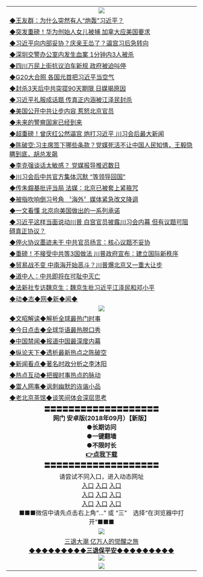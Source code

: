 <table>
  <tr>
    <td align=center><img src="https://github.com/gyhhx/image-upload/blob/master/20180612%20(14).jpg" /></td>
  </tr>
   <tr>
<td align=left>
<a href="http://puduzs.zg.irka.io/oo.aspx?name=c995257&key=l9gs164o&from=gy">◆王友群：为什么突然有人“炮轰”习近平？</a><br/>
</td>
   </tr>
 <tr>
<td align=left>
<a href="http://h127k43d.zg.irka.io/oo.aspx?name=c995374&key=l9gs164o&from=gy">◆突发重磅！华为创始人女儿被捕 加拿大应美国要求</a><br/></td>
  </tr>
  <tr>
<td align=left>
<a href="http://147l43d.zg.irka.io/oo.aspx?name=c995250&key=l9gs164o&from=gy">◆习近平向内部妥协？庆亲王怂了？逼宫习后急转向</a><br/></td>
 </tr>
  <tr>
<td align=left>
<a href="http://h18443d.zg.irka.io/oo.aspx?name=c995287&key=l9gs164o&from=gy">◆深圳交警办公室内发生血案 1分钟内3人被杀</a><br/></td>
 </tr>
   <tr>
<td align=left>
<a href="http://h124l43d.zg.irka.io/oo.aspx?name=c994684&key=l9gs164o&from=gy">◆四川万民上街抗议泊车新规 政府被迫叫停</a><br/></td>
   </tr> 
  <tr>
<td align=left>
<a href="http://1l2443d.zg.irka.io/oo.aspx?name=c995224&key=l9gs164o&from=gy">◆G20大合照 各国元首把习近平当空气</a><br/></td>
  </tr> 
 <tr>
<td align=left>
<a href="http://813443d.zg.irka.io/oo.aspx?name=c995284&key=l9gs164o&from=gy">◆封杀3天后中共突提90天期限 日媒揭原因</a><br/>
</td>
   </tr>
 <tr>
<td align=left>
<a href="http://h682hf3d.zg.irka.io/oo.aspx?name=c995218&key=l9gs164o&from=gy">◆习近平礼服成话题 传真正内涵被江泽民封杀</a><br/>
</td>
   </tr>
 <tr>
<td align=left>
<a href="http://224843d.zg.irka.io/oo.aspx?name=c995200&key=l9gs164o&from=gy">◆美国公开中共让步内容 惹怒北京官员</a><br/></td>
  </tr>
  <tr>
<td align=left>
<a href="http://324l43d.zg.irka.io/oo.aspx?name=c995118&key=l9gs164o&from=gy">◆未来的警察国家已经到来</a><br/></td>
 </tr>
   <tr>
<td align=left>
<a href="http://puduzs.zg.irka.io/oo.aspx?name=c994812&key=l9gs164o&from=gy">◆超重磅！曾庆红公然逼宫 炮打习近平 川习会后最大新闻</a><br/>
</td>
   </tr>
 <tr>
<td align=left>
<a href="http://h127k43d.zg.irka.io/oo.aspx?name=c994828&key=l9gs164o&from=gy">◆陈破空:习主席签下哪些条款？党媒死活不让中国人民知情，王毅隐瞒到底，胡总发飙</a><br/></td>
  </tr>
  <tr>
<td align=left>
<a href="http://147l43d.zg.irka.io/oo.aspx?name=c994724&key=l9gs164o&from=gy">◆李克强谈话太敏感？ 党媒报导推迟数日</a><br/></td>
 </tr>
  <tr>
<td align=left>
<a href="http://h18443d.zg.irka.io/oo.aspx?name=c994989&key=l9gs164o&from=gy">◆川习会后中共官方集体沉默 “等领导回国”</a><br/></td>
 </tr>
   <tr>
<td align=left>
<a href="http://h124l43d.zg.irka.io/oo.aspx?name=c994684&key=l9gs164o&from=gy">◆传朱鎔基批评当局 法媒：北京已被套上紧箍咒</a><br/></td>
   </tr> 
  <tr>
<td align=left>
<a href="http://1l2443d.zg.irka.io/oo.aspx?name=c994954&key=l9gs164o&from=gy">◆被指吹响倒习号角 〝海外〞媒体紧急改文降调</a><br/></td>
  </tr> 
 <tr>
<td align=left>
<a href="http://813443d.zg.irka.io/oo.aspx?name=c994953&key=l9gs164o&from=gy">◆一文看懂 北京向美国做出的一系列承诺</a><br/>
</td>
   </tr>
 <tr>
<td align=left>
<a href="http://h682hf3d.zg.irka.io/oo.aspx?name=c994844&key=l9gs164o&from=gy">◆习近平这样当面说动川普 白宫官员披露川习会内幕 但有议题可阻碍真正协议？</a><br/>
</td>
   </tr>
 <tr>
<td align=left>
<a href="http://224843d.zg.irka.io/oo.aspx?name=c994877&key=l9gs164o&from=gy">◆停火协议墨迹未干 中共官员扬言：核心议题不妥协</a><br/></td>
  </tr>
  <tr>
<td align=left>
<a href="http://324l43d.zg.irka.io/oo.aspx?name=c994994&key=l9gs164o&from=gy">◆重磅！不接受中共等3国做法 川普政府宣布：建立国际新秩序</a><br/></td>
 </tr>
   <tr>
<td align=left>
<a href="http://puduzs.zg.irka.io/oo.aspx?name=c994443&key=l9gs164o&from=gy">◆贸易战不变 中南海开始恶斗？川普爆北京又一重大让步</a><br/>
</td>
   </tr>
 <tr>
<td align=left>
<a href="http://h127k43d.zg.irka.io/oo.aspx?name=c994454&key=l9gs164o&from=gy">◆道中人：中共即将在可耻中灭亡</a><br/></td>
  </tr>
  <tr>
<td align=left>
<a href="http://147l43d.zg.irka.io/oo.aspx?name=c994514&key=l9gs164o&from=gy">◆法新社专访魏京生：魏京生批习近平江泽民和邓小平</a><br/></td>
 </tr>
  <tr>
   <tr>
<td align=left>
<a href="http://h623ehd.zg.irka.io/oo.aspx?name=c841287&key=l9gs164o&from=gy">◆动◆态◆网◆新◆闻◆</a><br/></td>
  </tr>
    <tr>
    <td align=center><img src="https://github.com/gyhhx/image-upload/blob/master/20180612%20(61).jpg" /></td>
  </tr>
  <tr>
   <td align=left>
<a href="http://a44r3d.zg.irka.io/oo.aspx?name=c816857&key=l9gs164o&from=gy&tag=9973110">◆文昭解读◆解析全球最热门时事</a><br/>
    </td>
  </tr>
   <tr>
   <td align=left> 
<a href="http://a443d.zg.irka.io/oo.aspx?name=c816850&key=l9gs164o&from=gy&tag=9877">◆今日点击◆全球华语最热脱口秀</a><br/>
    </td>
  </tr>
  <tr>
  <td align=left>
<a href="http://h2rt443d.zg.irka.io/oo.aspx?name=c816860&key=l9gs164o&from=gy&tag=99733110">◆中国禁闻◆报道中国最深度内幕</a><br/>
   </tr>
  <tr>
     <td align=left>
<a href="http://h2er443d.zg.irka.io/oo.aspx?name=c816855&key=l9gs164o&from=gy&tag=997110">◆纵论天下◆透析最新热点之陈破空</a><br/>
   </tr>
   <tr>
      <td align=left>
<a href="http://h24fe43d.zg.irka.io/oo.aspx?name=c838308&key=l9gs164o&from=gy&tag=9973110">◆新闻看点◆著名时政分析之李沐阳</a><br/>
   </tr>
   <tr>
     <td align=left>
<a href="http://h4er4f3d.zg.irka.io/oo.aspx?name=c816852&key=l9gs164o&from=gy&tag=9733110">◆热点互动◆把握时事热点的脉动</a><br/>
   </tr>
   <tr>
      <td align=left>
<a href="http://h24e4f3d.zg.irka.io/oo.aspx?name=c816694&key=l9gs164o&from=gy&tag=93310">◆雷人网事◆讽刺幽默的诙谐小品</a><br/>
   </tr>
   <tr>
    <td align=left>
<a href="http://h2g4r43d.zg.irka.io/oo.aspx?name=c816650&key=l9gs164o&from=gy&tag=9973110">◆老北京茶馆◆谈笑间体会深层思考</a><br/>
   </tr>
   <tr>
    <td align=center>
 <b>〓〓〓〓〓〓〓〓〓〓〓〓〓〓〓〓〓〓〓<br/>网门 安卓版(2018年09月）【新版】<br/> ●长期访问<br/> ●一键翻墙<br/>  ●不限时长<br/> 
 <a href="https://share.weiyun.com/5cybgS2">👉<b>点我下载</a><br/>〓〓〓〓〓〓〓〓〓〓〓〓〓〓〓〓〓〓〓<br/>
    </td>
    </tr>
   <tr>
    <td align=center>请尝试不同入口，进入动态网址<br/>
     <a href="https://s3.us-east-2.amazonaws.com/ogateh/show.htm?from=gy">入口</a>
      <a href="https://s3.eu-west-2.amazonaws.com/ogatel/show.htm?from=gy">入口</a>
      <a href="https://s3.amazonaws.com/ogate/show.htm?from=oGateg">入口</a><br/>
      <a href="https://s3.ap-northeast-2.amazonaws.com/ogates/show.htm?from=gy">入口</a>
      <a href="https://s3.eu-central-1.amazonaws.com/ogatef/show.htm?from=gy">入口</a>
      <a href="https://s3.ap-south-1.amazonaws.com/ogatem/show.htm?from=gy">入口</a><br/>
      <a href="https://s3-us-west-1.amazonaws.com/ogaten/show.htm?from=gy">入口</a>
      <a href="https://s3.ca-central-1.amazonaws.com/ogatec/show.htm?from=gy">入口</a>
      <a href="https://s3-ap-northeast-1.amazonaws.com/ogatet/show.htm?from=gy">入口</a><br/>
      ■■■微信中请先点击右上角“...” 或 “三”　选择“在浏览器中打开”■■■<b><br/>
    </td>
  </tr>
  <tr>
    <td align=center><img src="https://github.com/gyhhx/image-upload/blob/master/3.jpg" /> </td>
</tr>
  <tr>  
  <td align=center>
  <a href="http://h2243d.zg.irka.io/oo.aspx?name=c894205&key=l9gs164o&from=gy&tag=9973110">三退大潮 亿万人的觉醒之旅</a><br/>
      <a href="http://wj2443d.zg.irka.io/oo.aspx?name=ogQuit.aspx&key=l9gs164o&from=gy"><b>◆◆◆◆◆◆◆◆◆三退保平安◆◆◆◆◆◆◆◆◆<br/></a>
      <img src="https://github.com/gyhhx/image-upload/blob/master/3t.jpg" /><br/>
      </td>
  </tr>
   <tr>
    <td align=center><img src="https://raw.githubusercontent.com/oGate2/Up/master/oGate_640.jpg"/></td>
  </tr>
</table>
